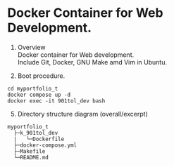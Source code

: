 # Docker Container for Web Development.  

1. Overview  
Docker container for Web development.  
Include Git, Docker, GNU Make amd Vim in Ubuntu.  

2. Boot procedure.  
```
cd myportfolio_t
docker compose up -d
docker exec -it 901tol_dev bash
```  
5. Directory structure diagram (overall/excerpt)  
```
myportfolio_t
  ├─k_901tol_dev
  |   └─Dockerfile
  ├─docker-compose.yml
  ├─Makefile
  └─README.md
```
